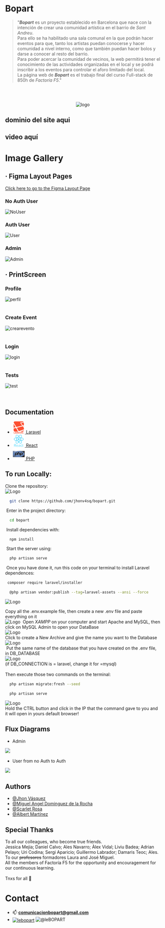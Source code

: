 # Bopart


>"***Bopart*** es un proyecto establecido en Barcelona que nace con la intención de crear una comunidad artística en el barrio de *Sant Andreu*.<br>
>Para ello se ha habilitado una sala comunal en la que podrán hacer eventos para que, tanto los artistas puedan conocerse y hacer comunidad a nivel interno, como que también puedan hacer bolos y darse a conocer al resto del barrio.<br>
>Para poder acercar la comunidad de vecinos, la web permitirá tener el conocimiento de las actividades organizadas en el local y se podrá inscribir a los eventos para controlar el aforo limitado del local.<br>
>La página web de ***Bopart*** es el trabajo final del curso Full-stack de 850h de *Factoría F5*."

<br>
​
<p align="center">
  <img src="https://camo.githubusercontent.com/dad9ffe15ef795edb95ba14d3440b279fec8648ae7cf1a344c6463b2704100a1/68747470733a2f2f692e706f7374696d672e63632f774d7878734b6d352f626f706172742d6c6f676f2e706e67" title="logo">
</p>

## dominio del site aqui

## video aquí

# Image Gallery

## · Figma Layout Pages

[Click here to go to the Figma Layout Page](https://www.figma.com/file/6RLESpGPKHLMLKe9Vkd8SW/Bopart_Fixed_?node-id=1%3A3)

### No Auth User
![NoUser](https://user-images.githubusercontent.com/97969369/180829192-f8e299f7-ce33-474d-8c49-6b70dcc675ff.png)
<br>

### Auth User
![User](https://user-images.githubusercontent.com/97969369/180829210-e1fa5c2f-122c-48c2-b067-bc17a75466eb.png)
<br>

### Admin
![Admin](https://user-images.githubusercontent.com/97969369/180829219-1a34f34d-3582-4db1-a454-0b91c5d783e1.png)
<br>

## · PrintScreen

### Profile
![perfil](https://user-images.githubusercontent.com/97969369/180808798-f71e7b2e-d901-449d-b98f-e8d408a4e495.png)<br><br>
### Create Event
![crearevento](https://user-images.githubusercontent.com/97969369/180808826-e293ee34-3c2a-410c-97ff-b7d6f1e9dff0.png)<br><br>
### Login
![login](https://user-images.githubusercontent.com/97969369/180808767-7c034930-5650-412e-b6f5-367e80c8f736.png)<br><br>
### Tests
![test](https://user-images.githubusercontent.com/97969369/180808873-e38fc360-4f2c-47ab-984e-296beeff72e9.png)<br><br>
​
## Documentation
 * <a href="https://laravel.com/" target="_blank" rel="noreferrer"> <img src="https://raw.githubusercontent.com/devicons/devicon/master/icons/laravel/laravel-plain-wordmark.svg" alt="laravel" width="40" height="40"/> </a> [Laravel](https://laravel.com/docs/9.x)
 * <a href="https://reactjs.org/" target="_blank" rel="noreferrer"> <img src="https://raw.githubusercontent.com/devicons/devicon/master/icons/react/react-original-wordmark.svg" alt="react" width="40" height="40"/> </a> [React](https://es.reactjs.org/)
 * <a href="https://www.php.net" target="_blank" rel="noreferrer"> <img src="https://raw.githubusercontent.com/devicons/devicon/master/icons/php/php-original.svg" alt="php" width="40" height="40"/> </a> [PHP](https://www.php.net/manual/es/intro-whatis.php)

## To run Locally:

Clone the repository:
​<br>
![Logo](https://i.postimg.cc/fbgsHHJZ/sdga.png)
<br>
```bash
  git clone https://github.com/jhonv4sq/bopart.git
```
​
Enter in the project directory:
​
```bash
  cd bopart
```
​
Install dependencies with:
​
```bash
  npm install
```
​
Start the server using:
​
```bash
  php artisan serve
```
​
Once you have done it, run this code on your terminal to install Laravel dependences:
​
```bash
 composer require laravel/installer
```
```bash
  @php artisan vendor:publish --tag=laravel-assets --ansi --force
```
![Logo](https://i.postimg.cc/SsSH6cy8/clone.png)
<br>

Copy all the .env.example file, then create a new .env file and paste everything on it
<br>
![Logo](https://i.postimg.cc/XJ362pbK/asdgfwtqwe.png)
​
Open *XAMPP* on your computer and start Apache and MySQL, then click on MySQL Admin to open your DataBase
<br>
![Logo](https://i.postimg.cc/RFFxr2Wq/sgsadggweqt.png)
<br>
​
Click to create a New Archive and give the name you want to the Database
<br>
![Logo](https://i.postimg.cc/jSX9hKXm/base-ede-asdfsd.png)
<br>
​
Put the same name of the database that you have created on the .env file, in DB_DATABASE
​<br>
![Logo](https://i.postimg.cc/fR7bM3vF/Captura.png)
<br>
(if DB_CONNECTION is = laravel, change it for =mysql)
<br>
<br>
Then execute those two commands on the terminal:
```bash
  php artisan migrate:fresh --seed
```
```bash
  php artisan serve
```
![Logo](https://i.postimg.cc/NM2FqdC8/SEMIOSDGISAD.png)
​<br>
Hold the CTRL button and click in the IP that the command gave to you and it will open in yours default browser!


## Flux Diagrams

* Admin
<img src="https://user-images.githubusercontent.com/97969369/180795566-cbaeb124-7e2c-4550-b5da-c0e833bfd4d7.png">
<br>

* User from no Auth to Auth
<img src="https://user-images.githubusercontent.com/97969369/180795629-1d5303c1-d3d7-46c9-af57-3364bb635622.png">


## Authors
- [@Jhon Vásquez](https://github.com/jhonv4sq)
- [@Miguel Angel Dominguez de la Rocha](https://github.com/MADROCHA)
- [@Scarlet Rosa](https://github.com/skyrosa)
- [@Albert Martínez](https://github.com/QuercusJS)

## Special Thanks

To all our colleagues, who become true friends.<br>
Jessica Mejia; Daniel Calvo; Ales Navarro; Àlex Vidal; Liviu Badea; Adrian Pelayo; Uri Codina; Sergi Aparicio; Guillermo Labrador; Damaris Teoc; Ales.<br>
To our ~~profesores~~ formadores Laura and José Miguel.<br>
All the members of Factoría F5 for the opportunity and encouragement for our continuous learning.
<br><br>
Tnxs for all 💜

# Contact

- 📫 **comunicacionbopart@gmail.com**
- <a href="https://instagram.com/lebopart" target="blank"><img align="center" src="https://raw.githubusercontent.com/rahuldkjain/github-profile-readme-generator/master/src/images/icons/Social/instagram.svg" alt="lebopart" height="30" width="40" /></a> ![@leBOPART](instagram.com/Lebopart)


